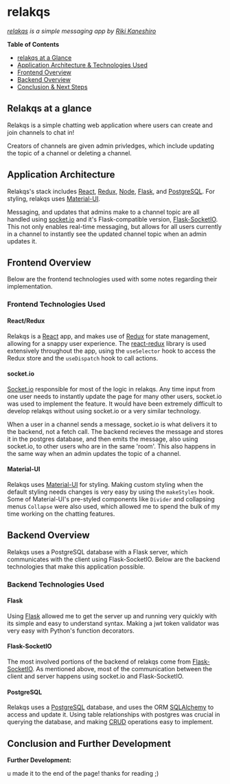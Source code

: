 # relakqs
*[relakqs](https://relakqs.herokuapp.com) is a simple messaging app by [Riki Kaneshiro](https://arkaneshiro.github.io/)*

**Table of Contents**
* [relakqs at a Glance](#relakqs-at-a-glance)
* [Application Architecture & Technologies Used](#application-architecture)
* [Frontend Overview](#frontend-overview)
* [Backend Overview](#backend-overview)
* [Conclusion & Next Steps](#conclusion-and-further-development)

## Relakqs at a glance
Relakqs is a simple chatting web application where users can create and join channels to chat in!

Creators of channels are given admin privledges, which include updating the topic of a channel or deleting a channel.

## Application Architecture
Relakqs's stack includes [React](https://reactjs.org/), [Redux](https://redux.js.org/), [Node](https://nodejs.org/en/), [Flask](https://flask.palletsprojects.com/en/1.1.x/), and [PostgreSQL](https://www.postgresql.org/). For styling, relakqs uses [Material-UI](https://material-ui.com/).

Messaging, and updates that admins make to a channel topic are all handled using [socket.io](https://socket.io/) and it's Flask-compatible version, [Flask-SocketIO](https://flask-socketio.readthedocs.io/en/latest/). This not only enables real-time messaging, but allows for all users currently in a channel to instantly see the updated channel topic when an admin updates it.

## Frontend Overview
Below are the frontend technologies used with some notes regarding their implementation.

### Frontend Technologies Used
#### React/Redux
Relakqs is a [React](https://reactjs.org/) app, and makes use of [Redux](https://redux.js.org/) for state management, allowing for a snappy user experience. The [react-redux](https://react-redux.js.org/) library is used extensively throughout the app, using the `useSelector` hook to access the Redux store and the `useDispatch` hook to call actions.

#### socket.io
[Socket.io](https://socket.io/) responsible for most of the logic in relakqs. Any time input from one user needs to instantly update the page for many other users, socket.io was used to implement the feature. It would have been extremely difficult to develop relakqs without using socket.io or a very similar technology.

When a user in a channel sends a message, socket.io is what delivers it to the backend, not a fetch call. The backend recieves the message and stores it in the postgres database, and then emits the message, also using socket.io, to other users who are in the same 'room'. This also happens in the same way when an admin updates the topic of a channel.

#### Material-UI
Relakqs uses [Material-UI](https://material-ui.com/) for styling. Making custom styling when the default styling needs changes is very easy by using the `makeStyles` hook. Some of Material-UI's pre-styled components like `Divider` and collapsing menus `Collapse` were also used, which allowed me to spend the bulk of my time working on the chatting features.

## Backend Overview
Relakqs uses a PostgreSQL database with a Flask server, which communicates with the client using Flask-SocketIO. Below are the backend technologies that make this application possible.

### Backend Technologies Used
#### Flask
Using [Flask](https://flask.palletsprojects.com/en/1.1.x/) allowed me to get the server up and running very quickly with its simple and easy to understand syntax. Making a jwt token validator was very easy with Python's function decorators.

#### Flask-SocketIO
The most involved portions of the backend of relakqs come from [Flask-SocketIO](https://flask-socketio.readthedocs.io/en/latest/). As mentioned above, most of the communication between the client and server happens using socket.io and Flask-SocketIO.

#### PostgreSQL
Relakqs uses a [PostgreSQL](https://www.postgresql.org/) database, and uses the ORM [SQLAlchemy](https://www.sqlalchemy.org/) to access and update it. Using table relationships with postgres was crucial in querying the database, and making [CRUD](https://developer.mozilla.org/en-US/docs/Glossary/CRUD) operations easy to implement.

## Conclusion and Further Development

**Further Development:**




u made it to the end of the page! thanks for reading ;)
